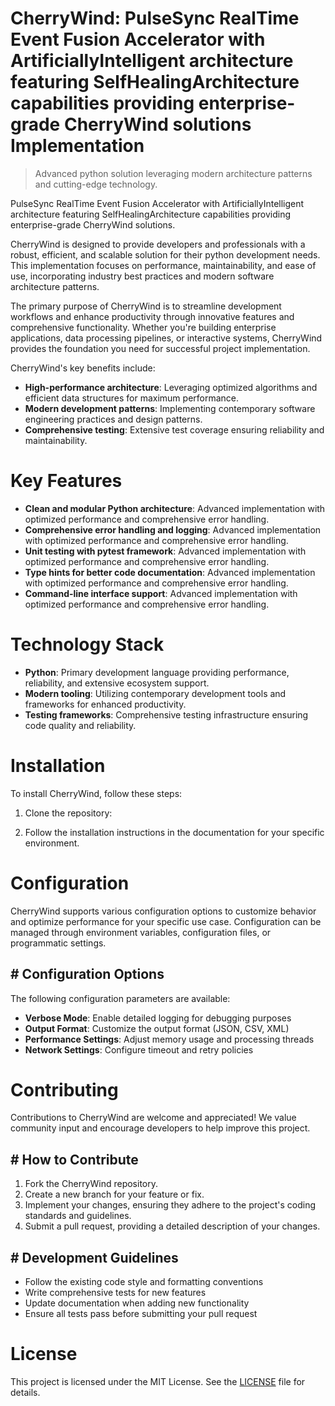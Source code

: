 <!-- fallback_CherryWind_20250805190422_15119 -->

# CherryWind: PulseSync RealTime Event Fusion Accelerator with ArtificiallyIntelligent architecture featuring SelfHealingArchitecture capabilities providing enterprise-grade CherryWind solutions Implementation
> Advanced python solution leveraging modern architecture patterns and cutting-edge technology.

PulseSync RealTime Event Fusion Accelerator with ArtificiallyIntelligent architecture featuring SelfHealingArchitecture capabilities providing enterprise-grade CherryWind solutions.

CherryWind is designed to provide developers and professionals with a robust, efficient, and scalable solution for their python development needs. This implementation focuses on performance, maintainability, and ease of use, incorporating industry best practices and modern software architecture patterns.

The primary purpose of CherryWind is to streamline development workflows and enhance productivity through innovative features and comprehensive functionality. Whether you're building enterprise applications, data processing pipelines, or interactive systems, CherryWind provides the foundation you need for successful project implementation.

CherryWind's key benefits include:

* **High-performance architecture**: Leveraging optimized algorithms and efficient data structures for maximum performance.
* **Modern development patterns**: Implementing contemporary software engineering practices and design patterns.
* **Comprehensive testing**: Extensive test coverage ensuring reliability and maintainability.

# Key Features

* **Clean and modular Python architecture**: Advanced implementation with optimized performance and comprehensive error handling.
* **Comprehensive error handling and logging**: Advanced implementation with optimized performance and comprehensive error handling.
* **Unit testing with pytest framework**: Advanced implementation with optimized performance and comprehensive error handling.
* **Type hints for better code documentation**: Advanced implementation with optimized performance and comprehensive error handling.
* **Command-line interface support**: Advanced implementation with optimized performance and comprehensive error handling.

# Technology Stack

* **Python**: Primary development language providing performance, reliability, and extensive ecosystem support.
* **Modern tooling**: Utilizing contemporary development tools and frameworks for enhanced productivity.
* **Testing frameworks**: Comprehensive testing infrastructure ensuring code quality and reliability.

# Installation

To install CherryWind, follow these steps:

1. Clone the repository:


2. Follow the installation instructions in the documentation for your specific environment.

# Configuration

CherryWind supports various configuration options to customize behavior and optimize performance for your specific use case. Configuration can be managed through environment variables, configuration files, or programmatic settings.

## # Configuration Options

The following configuration parameters are available:

* **Verbose Mode**: Enable detailed logging for debugging purposes
* **Output Format**: Customize the output format (JSON, CSV, XML)
* **Performance Settings**: Adjust memory usage and processing threads
* **Network Settings**: Configure timeout and retry policies

# Contributing

Contributions to CherryWind are welcome and appreciated! We value community input and encourage developers to help improve this project.

## # How to Contribute

1. Fork the CherryWind repository.
2. Create a new branch for your feature or fix.
3. Implement your changes, ensuring they adhere to the project's coding standards and guidelines.
4. Submit a pull request, providing a detailed description of your changes.

## # Development Guidelines

* Follow the existing code style and formatting conventions
* Write comprehensive tests for new features
* Update documentation when adding new functionality
* Ensure all tests pass before submitting your pull request

# License

This project is licensed under the MIT License. See the [LICENSE](https://github.com/QOZU/CherryWind/blob/main/LICENSE) file for details.
